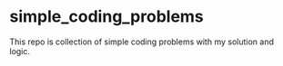 # simple_coding_problems
This repo is collection of simple coding problems with my solution and logic.
